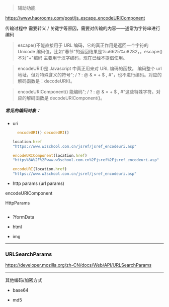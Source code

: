 > 辅助功能

<https://www.haorooms.com/post/js_escape_encodeURIComponent>

传输过程中 需要转义 / 关键字等原因，需要对传输的内容——通常为字符串进行编码

> escape()不能直接用于 URL 编码，它的真正作用是返回一个字符的 Unicode 编码值。比如"春节"的返回结果是%u6625%u8282，，escape()不对"+"编码 主要用于汉字编码，现在已经不提倡使用。

> encodeURI()是 Javascript 中真正用来对 URL 编码的函数。 编码整个 url 地址，但对特殊含义的符号"; / ? : @ & = + \$ , #"，也不进行编码。对应的解码函数是：decodeURI()。

> encodeURIComponent() 能编码"; / ? : @ & = + \$ , #"这些特殊字符。对应的解码函数是 decodeURIComponent()。

##### 常见的编码对象：

- uri

  ```js
    encodeURI() decodeURI()

  location.href
  "https://www.w3school.com.cn/jsref/jsref_encodeuri.asp"

  encodeURIComponent(location.href)
  "https%3A%2F%2Fwww.w3school.com.cn%2Fjsref%2Fjsref_encodeuri.asp"

  encodeURI(location.href)
  "https://www.w3school.com.cn/jsref/jsref_encodeuri.asp"
  ```

- http params (url params)

encodeURIComponent

HttpParams

```

```

- ?formData

- html

- img

---

### URLSearchParams

<https://developer.mozilla.org/zh-CN/docs/Web/API/URLSearchParams>

---

其他编码/加密方式

- base64

- md5
